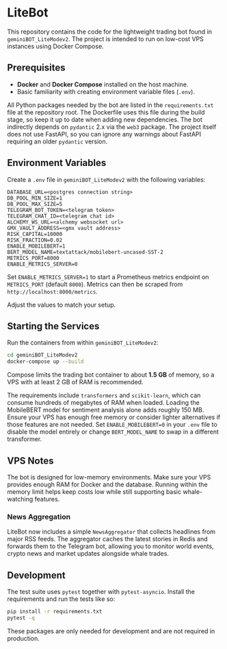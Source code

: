 # LiteBot

This repository contains the code for the lightweight trading bot found in `geminiBOT_LiteModev2`. The project is intended to run on low-cost VPS instances using Docker Compose.

## Prerequisites

- **Docker** and **Docker Compose** installed on the host machine.
- Basic familiarity with creating environment variable files (`.env`).

All Python packages needed by the bot are listed in the
`requirements.txt` file at the repository root. The Dockerfile uses this
file during the build stage, so keep it up to date when adding new
dependencies.
The bot indirectly depends on `pydantic` 2.x via the `web3` package. The
project itself does not use FastAPI, so you can ignore any warnings about
FastAPI requiring an older `pydantic` version.

## Environment Variables

Create a `.env` file in `geminiBOT_LiteModev2` with the following variables:

```
DATABASE_URL=<postgres connection string>
DB_POOL_MIN_SIZE=1
DB_POOL_MAX_SIZE=5
TELEGRAM_BOT_TOKEN=<telegram token>
TELEGRAM_CHAT_ID=<telegram chat id>
ALCHEMY_WS_URL=<alchemy websocket url>
GMX_VAULT_ADDRESS=<gmx vault address>
RISK_CAPITAL=10000
RISK_FRACTION=0.02
ENABLE_MOBILEBERT=1
BERT_MODEL_NAME=textattack/mobilebert-uncased-SST-2
METRICS_PORT=8000
ENABLE_METRICS_SERVER=0
```

Set `ENABLE_METRICS_SERVER=1` to start a Prometheus metrics endpoint on
`METRICS_PORT` (default `8000`). Metrics can then be scraped from
`http://localhost:8000/metrics`.

Adjust the values to match your setup.

## Starting the Services

Run the containers from within `geminiBOT_LiteModev2`:

```bash
cd geminiBOT_LiteModev2
docker-compose up --build
```

Compose limits the trading bot container to about **1.5&nbsp;GB** of memory, so a VPS with at least 2&nbsp;GB of RAM is recommended.

The requirements include `transformers` and `scikit-learn`, which can consume
hundreds of megabytes of RAM when loaded. Loading the MobileBERT model for
sentiment analysis alone adds roughly 150&nbsp;MB. Ensure your VPS has enough
free memory or consider lighter alternatives if those features are not needed.
Set `ENABLE_MOBILEBERT=0` in your `.env` file to disable the model entirely or change
`BERT_MODEL_NAME` to swap in a different transformer.

## VPS Notes

The bot is designed for low-memory environments. Make sure your VPS provides enough RAM for Docker and the database. Running within the memory limit helps keep costs low while still supporting basic whale-watching features.

### News Aggregation

LiteBot now includes a simple `NewsAggregator` that collects headlines from major RSS feeds. The aggregator caches the latest stories in Redis and forwards them to the Telegram bot, allowing you to monitor world events, crypto news and market updates alongside whale trades.


## Development

The test suite uses `pytest` together with `pytest-asyncio`. Install the
requirements and run the tests like so:

```bash
pip install -r requirements.txt
pytest -q
```

These packages are only needed for development and are not required in
production.
